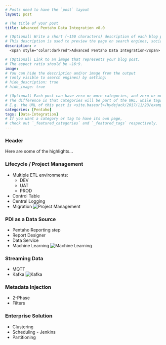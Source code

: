 ```yaml
---
# Posts need to have the `post` layout
layout: post

# The title of your post
title: Advanced Pentaho Data Integration v8.0

# (Optional) Write a short (~150 characters) description of each blog post.
# This description is used to preview the page on search engines, social media, etc.
description: >
  <span style="color:darkred">Advanced Pentaho Data Integration</span> is in Beta, due for an April release..

# (Optional) Link to an image that represents your blog post.
# The aspect ratio should be ~16:9.
image:
# You can hide the description and/or image from the output
# (only visible to search engines) by setting:
# hide_description: true
# hide_image: true

# (Optional) Each post can have zero or more categories, and zero or more tags.
# The difference is that categories will be part of the URL, while tags will not.
# E.g. the URL of this post is <site.baseurl>/hydejack/2017/11/23/example-content/
categories: [Pentaho]
tags: [Data-Integration]
# If you want a category or tag to have its own page,
# check out `_featured_categories` and `_featured_tags` respectively.
---
```

### Header
Here are some of the highlights...

### Lifecycle / Project Management
* Multiple ETL environments:
  + DEV
  + UAT
  + PROD
* Control Table
* Central Logging
* Migration
![Project Management](https://jporeilly.github.io/Pentaho-Training/assets/img/project_overview.png)

### PDI as a Data Source
* Pentaho Reporting step
* Report Designer
* Data Service
* Machine Learning
![Machine Learning](https://jporeilly.github.io/Pentaho-Training/assets/img/machine_learning.jpg)

### Streaming Data
* MQTT
* Kafka
![Kafka](https://jporeilly.github.io/Pentaho-Training/assets/img/kafka.png)

### Metadata Injection
* 2-Phase
* Filters

### Enterprise Solution
* Clustering
* Scheduling - Jenkins
* Partitioning